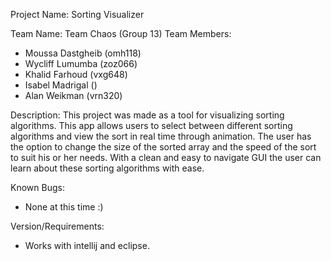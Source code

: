 Project Name: Sorting Visualizer

Team Name: Team Chaos (Group 13)
Team Members:
- Moussa Dastgheib (omh118)
- Wycliff Lumumba (zoz066)
- Khalid Farhoud (vxg648)
- Isabel Madrigal ()
- Alan Weikman (vrn320)

Description:
This project was made as a tool for visualizing sorting algorithms. This app allows users to
select between different sorting algorithms and view the sort in real time through animation. The
user has the option to change the size of the sorted array and the speed of the sort to suit his or
her needs. With a clean and easy to navigate GUI the user can learn about these sorting
algorithms with ease.

Known Bugs:
- None at this time :)

Version/Requirements:
- Works with intellij and eclipse.
